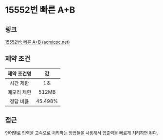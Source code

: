 # 15552번 빠른 A+B

## 링크

[15552번: 빠른 A+B (acmicpc.net)](https://www.acmicpc.net/problem/15552)

## 제약 조건

| 제약 조건명 |   값    |
| :---------: | :-----: |
|  시간 제한  |   1초   |
| 메모리 제한 |  512MB  |
|  정답 비율  | 45.498% |

## 접근

언어별로 입력을 고속으로 처리하는 방법들을 사용해서 입출력을 빠르게 처리하면 된다.
